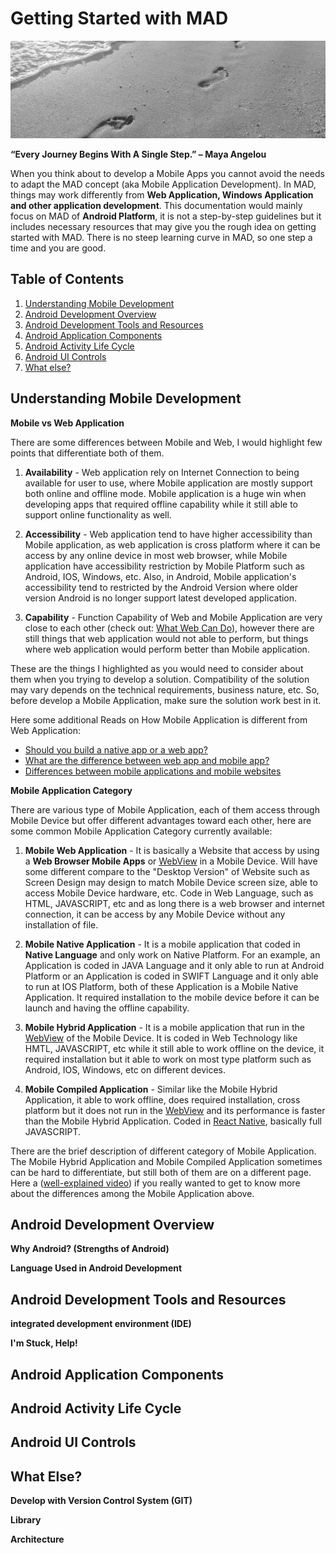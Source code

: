 # Getting Started with MAD  

![Steps](https://github.com/slnn3r/AndroidTutorial/blob/master/img/one-step-at-a-time-1080x630.jpg)

**“Every Journey Begins With A Single Step.” – Maya Angelou**

When you think about to develop a Mobile Apps you cannot avoid the needs to adapt the MAD concept (aka Mobile Application Development). In MAD, things may work differently from **Web Application, Windows Application and other application development**. This documentation would mainly focus on MAD of **Android Platform**, it is not a step-by-step guidelines but it includes necessary resources that may give you the rough idea on getting started with MAD. There is no steep learning curve in MAD, so one step a time and you are good.


## Table of Contents
1. [Understanding Mobile Development](#understanding-mobile-development)
2. [Android Development Overview](#android-development-overview)
3. [Android Development Tools and Resources](#android-development-tools-and-resources)
4. [Android Application Components](#android-application-components)
5. [Android Activity Life Cycle](#android-activity-life-cycle)
6. [Android UI Controls](#android-ui-controls)
7. [What else?](#what-else)



## Understanding Mobile Development

**Mobile vs Web Application**

There are some differences between Mobile and Web, I would highlight few points that differentiate both of them.

1. **Availability** - Web application rely on Internet Connection to being available for user to use, where Mobile application are mostly support both online and offline mode. Mobile application is a huge win when developing apps that required offline capability while it still able to support online functionality as well.

2. **Accessibility** - Web application tend to have higher accessibility than Mobile application, as web application is cross platform where it can be access by any online device in most web browser, while Mobile application have accessibility restriction by Mobile Platform such as Android, IOS, Windows, etc. Also, in Android, Mobile application's accessibility tend to restricted by the Android Version where older version Android is no longer support latest developed application.

3. **Capability** - Function Capability of Web and Mobile Application are very close to each other (check out: [What Web Can Do](https://whatwebcando.today/)), however there are still things that web application would not able to perform, but things where web application would perform better than Mobile application.

These are the things I highlighted as you would need to consider about them when you trying to develop a solution. Compatibility of the solution may vary depends on the technical requirements, business nature, etc. So, before develop a Mobile Application, make sure the solution work best in it.

Here some additional Reads on How Mobile Application is different from Web Application:
- [Should you build a native app or a web app?](https://medium.com/enabled-innovation/why-native-apps-are-better-than-web-apps-604867b20c50)
- [What are the difference between web app and mobile app?](https://www.quora.com/What-are-the-difference-between-web-app-and-mobile-app)
- [Differences between mobile applications and mobile websites](https://www.unitag.io/mobile-websites/what-is-the-difference-between-a-mobile-application-and-a-mobile-webpage)


**Mobile Application Category**

There are various type of Mobile Application, each of them access through Mobile Device but offer different advantages toward each other, here are some common Mobile Application Category currently available:

1. **Mobile Web Application** - It is basically a Website that access by using a **Web Browser Mobile Apps** or [WebView](https://www.stevesouders.com/blog/2014/10/09/do-u-webview/) in a Mobile Device. Will have some different compare to the "Desktop Version" of Website such as Screen Design may design to match Mobile Device screen size, able to access Mobile Device hardware, etc. Code in Web Language, such as HTML, JAVASCRIPT, etc and as long there is a web browser and internet connection, it can be access by any Mobile Device without any installation of file.

2. **Mobile Native Application** - It is a mobile application that coded in **Native Language** and only work on Native Platform. For an example, an Application is coded in JAVA Language and it only able to run at Android Platform or an Application is coded in SWIFT Language and it only able to run at IOS Platform, both of these Application is a Mobile Native Application. It required installation to the mobile device before it can be launch and having the offline capability.

3. **Mobile Hybrid Application** - It is a mobile application that run in the [WebView](https://www.stevesouders.com/blog/2014/10/09/do-u-webview/) of the Mobile Device. It is coded in Web Technology like HMTL, JAVASCRIPT, etc while it still able to work offline on the device, it required installation but it able to work on most type platform such as Android, IOS, Windows, etc on different devices.

4. **Mobile Compiled Application** - Similar like the Mobile Hybrid Application, it able to work offline, does required installation, cross platform but it does not run in the [WebView](https://www.stevesouders.com/blog/2014/10/09/do-u-webview/) and its performance is faster than the Mobile Hybrid Application. Coded in [React Native](https://facebook.github.io/react-native/), basically full JAVASCRIPT.

There are the brief description of different category of Mobile Application. The Mobile Hybrid Application and Mobile Compiled Application sometimes can be hard to differentiate, but still both of them are on a different page. Here a ([well-explained video](https://www.youtube.com/watch?v=rb8smP_xTTY)) if you really wanted to get to know more about the differences among the Mobile Application above.

## Android Development Overview

**Why Android? (Strengths of Android)**

**Language Used in Android Development**


## Android Development Tools and Resources

**integrated development environment (IDE)**

**I'm Stuck, Help!**


## Android Application Components




## Android Activity Life Cycle



## Android UI Controls



## What Else?

**Develop with Version Control System (GIT)**

**Library**

**Architecture**
